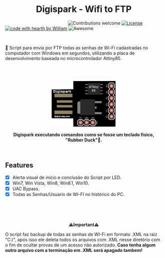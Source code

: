 
<h1 align="center">Digispark - Wifi to FTP</h1>

&nbsp;&nbsp;&nbsp;&nbsp;&nbsp;&nbsp;&nbsp;&nbsp;&nbsp;&nbsp;&nbsp;&nbsp;&nbsp;&nbsp;&nbsp;&nbsp;&nbsp;&nbsp;&nbsp;&nbsp;&nbsp;&nbsp;&nbsp;&nbsp;&nbsp;&nbsp;&nbsp;&nbsp;&nbsp;&nbsp;&nbsp;&nbsp;&nbsp;&nbsp;&nbsp;&nbsp;&nbsp;&nbsp;&nbsp;&nbsp;&nbsp;&nbsp;&nbsp;&nbsp;&nbsp;&nbsp;&nbsp;&nbsp;&nbsp;&nbsp;
![Contributions welcome](https://img.shields.io/badge/contributions-welcome-orange.svg)
[![License](https://img.shields.io/badge/license-MIT-green.svg)](https://opensource.org/licenses/MIT)
[![code with hearth by William](https://img.shields.io/badge/<%5C>%20with%20♥%20by-Will-red)](https://github.com/Fincao)
![Awesome](https://cdn.rawgit.com/sindresorhus/awesome/d7305f38d29fed78fa85652e3a63e154dd8e8829/media/badge.svg)


<br>

🔑 Script para envia por FTP todas as senhas de Wi-Fi cadastradas no computador com Windows em segundos, utilizando a placa de desenvolvimento baseada no microcontrolador Attiny85.

<br>
<br>

<p align="center">
 <img alt="digispark" src="https://github.com/Fincao/Digispark-Wifi-to-FTP/blob/master/img/digispart-represent.png" width="209px">
</p>
<p align="center" font size="3">
  <b>Digispark executando comandos como se fosse um teclado fisico, "Rubber Duck"🐤.</b>
</p>
<br>

## Features 
- [x] Alerta visual de inicio e conclusão do Script por LED.
- [x] Win7, Win Vista, Win8, Win8.1, Win10.
- [x] UAC Bypass.
- [x] Todas as Senhas/Usuario de WI-FI no histórico do PC.

<br>
<br>
<br>


<p align="center">
 ⚠️<b>Important</b>⚠️
</p>

O script faz backup de todas as senhas de WI-Fi em formato .XML
na raiz "C:/", após isso ele deleta todos os arquivos com .XML nesse
diretório com o fim de ocultar provas de um acesso não autorizado.
<b>Caso tenha algum outro arquivo com a terminação em .XML será apagado tambem!</b>
